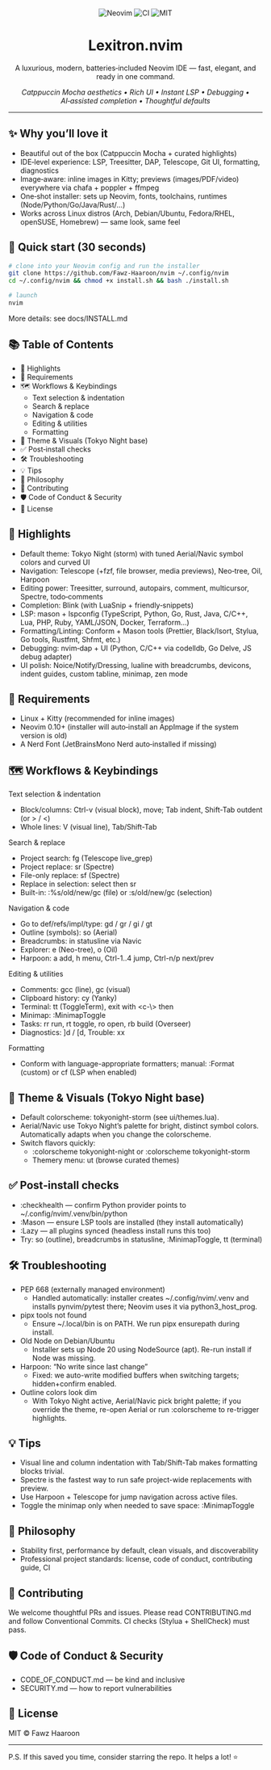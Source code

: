<p align="center">
  <br/>
  <img src="https://img.shields.io/badge/Neovim-0.10%2B-57A143?logo=neovim&logoColor=white" alt="Neovim"/>
  <img src="https://github.com/Fawz-Haaroon/nvim/actions/workflows/ci.yml/badge.svg" alt="CI"/>
  <img src="https://img.shields.io/badge/License-MIT-blue.svg" alt="MIT"/>
</p>

<h1 align="center">Lexitron.nvim</h1>
<p align="center">A luxurious, modern, batteries‑included Neovim IDE — fast, elegant, and ready in one command.</p>

<p align="center">
  <em>Catppuccin Mocha aesthetics • Rich UI • Instant LSP • Debugging • AI‑assisted completion • Thoughtful defaults</em>
</p>

---

## ✨ Why you’ll love it
- Beautiful out of the box (Catppuccin Mocha + curated highlights)
- IDE‑level experience: LSP, Treesitter, DAP, Telescope, Git UI, formatting, diagnostics
- Image‑aware: inline images in Kitty; previews (images/PDF/video) everywhere via chafa + poppler + ffmpeg
- One‑shot installer: sets up Neovim, fonts, toolchains, runtimes (Node/Python/Go/Java/Rust/…)
- Works across Linux distros (Arch, Debian/Ubuntu, Fedora/RHEL, openSUSE, Homebrew) — same look, same feel

## 🚀 Quick start (30 seconds)
```bash
# clone into your Neovim config and run the installer
git clone https://github.com/Fawz-Haaroon/nvim ~/.config/nvim
cd ~/.config/nvim && chmod +x install.sh && bash ./install.sh

# launch
nvim
```

More details: see docs/INSTALL.md

## 📚 Table of Contents
- 🌟 Highlights
- 🧰 Requirements
- 🗺️ Workflows & Keybindings
  - Text selection & indentation
  - Search & replace
  - Navigation & code
  - Editing & utilities
  - Formatting
- 🎨 Theme & Visuals (Tokyo Night base)
- ✅ Post‑install checks
- 🛠️ Troubleshooting
- 💡 Tips
- 🧪 Philosophy
- 🤝 Contributing
- 🛡️ Code of Conduct & Security
- 📜 License

## 🌟 Highlights
- Default theme: Tokyo Night (storm) with tuned Aerial/Navic symbol colors and curved UI
- Navigation: Telescope (+fzf, file browser, media previews), Neo‑tree, Oil, Harpoon
- Editing power: Treesitter, surround, autopairs, comment, multicursor, Spectre, todo‑comments
- Completion: Blink (with LuaSnip + friendly‑snippets)
- LSP: mason + lspconfig (TypeScript, Python, Go, Rust, Java, C/C++, Lua, PHP, Ruby, YAML/JSON, Docker, Terraform…)
- Formatting/Linting: Conform + Mason tools (Prettier, Black/Isort, Stylua, Go tools, Rustfmt, Shfmt, etc.)
- Debugging: nvim‑dap + UI (Python, C/C++ via codelldb, Go Delve, JS debug adapter)
- UI polish: Noice/Notify/Dressing, lualine with breadcrumbs, devicons, indent guides, custom tabline, minimap, zen mode

## 🧰 Requirements
- Linux + Kitty (recommended for inline images)
- Neovim 0.10+ (installer will auto‑install an AppImage if the system version is old)
- A Nerd Font (JetBrainsMono Nerd auto‑installed if missing)

## 🗺️ Workflows & Keybindings

Text selection & indentation
- Block/columns: Ctrl-v (visual block), move; Tab indent, Shift-Tab outdent (or > / <)
- Whole lines: V (visual line), Tab/Shift-Tab

Search & replace
- Project search: <leader>fg (Telescope live_grep)
- Project replace: <leader>sr (Spectre)
- File-only replace: <leader>sf (Spectre)
- Replace in selection: select then <leader>sr
- Built-in: :%s/old/new/gc (file) or :s/old/new/gc (selection)

Navigation & code
- Go to def/refs/impl/type: gd / gr / gi / gt
- Outline (symbols): <leader>so (Aerial)
- Breadcrumbs: in statusline via Navic
- Explorer: <leader>e (Neo-tree), <leader>o (Oil)
- Harpoon: <leader>a add, <leader>h menu, Ctrl-1..4 jump, Ctrl-n/p next/prev

Editing & utilities
- Comments: gcc (line), gc (visual)
- Clipboard history: <leader>cy (Yanky)
- Terminal: <leader>tt (ToggleTerm), exit with <c-\\> then <c-n>
- Minimap: :MinimapToggle
- Tasks: <leader>rr run, <leader>rt toggle, <leader>ro open, <leader>rb build (Overseer)
- Diagnostics: ]d / [d, Trouble: <leader>xx

Formatting
- Conform with language-appropriate formatters; manual: :Format (custom) or <leader>cf (LSP when enabled)

## 🎨 Theme & Visuals (Tokyo Night base)
- Default colorscheme: tokyonight-storm (see ui/themes.lua).
- Aerial/Navic use Tokyo Night’s palette for bright, distinct symbol colors. Automatically adapts when you change the colorscheme.
- Switch flavors quickly:
  - :colorscheme tokyonight-night or :colorscheme tokyonight-storm
  - Themery menu: <leader>ut (browse curated themes)

## ✅ Post‑install checks
- :checkhealth — confirm Python provider points to ~/.config/nvim/.venv/bin/python
- :Mason — ensure LSP tools are installed (they install automatically)
- :Lazy — all plugins synced (headless install runs this too)
- Try: <leader>so (outline), breadcrumbs in statusline, :MinimapToggle, <leader>tt (terminal)

## 🛠️ Troubleshooting
- PEP 668 (externally managed environment)
  - Handled automatically: installer creates ~/.config/nvim/.venv and installs pynvim/pytest there; Neovim uses it via python3_host_prog.
- pipx tools not found
  - Ensure ~/.local/bin is on PATH. We run pipx ensurepath during install.
- Old Node on Debian/Ubuntu
  - Installer sets up Node 20 using NodeSource (apt). Re-run install if Node was missing.
- Harpoon: “No write since last change”
  - Fixed: we auto-write modified buffers when switching targets; hidden+confirm enabled.
- Outline colors look dim
  - With Tokyo Night active, Aerial/Navic pick bright palette; if you override the theme, re-open Aerial or run :colorscheme to re-trigger highlights.

## 💡 Tips
- Visual line and column indentation with Tab/Shift-Tab makes formatting blocks trivial.
- Spectre is the fastest way to run safe project-wide replacements with preview.
- Use Harpoon + Telescope for jump navigation across active files.
- Toggle the minimap only when needed to save space: :MinimapToggle

## 🧪 Philosophy
- Stability first, performance by default, clean visuals, and discoverability
- Professional project standards: license, code of conduct, contributing guide, CI

## 🤝 Contributing
We welcome thoughtful PRs and issues. Please read CONTRIBUTING.md and follow Conventional Commits. CI checks (Stylua + ShellCheck) must pass.

## 🛡️ Code of Conduct & Security
- CODE_OF_CONDUCT.md — be kind and inclusive
- SECURITY.md — how to report vulnerabilities

## 📜 License
MIT © Fawz Haaroon

---

P.S. If this saved you time, consider starring the repo. It helps a lot! ⭐
